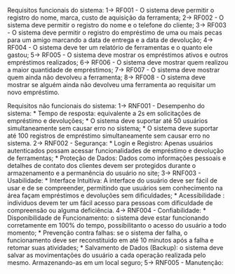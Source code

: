 Requisitos funcionais do sistema:
1-> RF001 - O sistema deve permitir o registro do nome, marca, custo de aquisição da ferramenta;
2-> RF002 - O sistema deve permitir o registro do nome e o telefone do cliente;
3-> RF003 - O sistema deve permitir o registro do empréstimo de uma ou mais pecas para um amigo marcando a data de entrega e a data de devolução;
4-> RF004 - O sistema deve ter um relatório de ferramentas e o quanto ele gastou;
5-> RF005 - O sistema deve mostrar os empréstimos ativos e outros empréstimos realizados;
6-> RF006 - O sistema deve mostrar quem realizou a maior quantidade de empréstimos;
7-> RF007 - O sistema deve mostrar quem ainda não devolveu a ferramenta;
8-> RF008 - O sistema deve mostrar se alguém ainda não devolveu uma ferramenta ao requisitar um novo empréstimo.

Requisitos não funcionais do sistema:
1-> RNF001 - Desempenho do sistema:
            * Tempo de resposta: equivalente a 2s em solicitações de empréstimo e devoluções;
            * O sistema deve suportar até 50 usuários simultaneamente sem causar erro no sistema;
            * O sistema deve suportar até 100 registros de empréstimo simultaneamente sem causar erro no sistema.
2-> RNF002 - Segurança:
            * Login e Registro: Apenas usuários autenticados possam acessar funcionalidades de empréstimo e devolução de ferramentas;
            * Proteção de Dados: Dados como informações pessoais e detalhes de contato dos clientes devem ser protegidos durante o armazenamento e a permanência do usuário no site;
3-> RNF003 - Usabilidade:
            * Interface Intuitiva: A interface do usuário deve ser fácil de usar e de se compreender, permitindo que usuários sem conhecimento na área façam empréstimos e devoluções sem dificuldades;
            * Acessibilidade : individuos devem ter um fácil acesso para pessoas com dificuldade de compreensão ou alguma deficiência.
4-> RNF004 - Confiabilidade:
            * Disponibilidade de Funcionamento: o sistema deve estar funcionando corretamente em 100% do tempo, possibilitanto o acesso do usuário a todo momento;
            * Prevenção contra falhas: se o sistema der falha, o funcionamento deve ser reconstituido em até 10 minutos após a falha e retomar suas atividades;
            * Salvamento de Dados (Backup): o sistema deve salvar as movimentações do usuário a cada operação realizada pelo mesmo. Armazenando-as em um local seguro;
5-> RNF005 - Manutenção:
